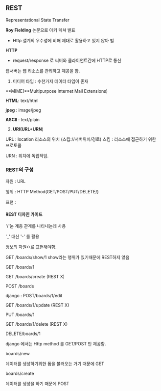 ## REST

Representational State Transfer 

**Roy Fielding** 논문으로 아키 텍쳐 발표

- Http 설계의 우수성에 비해 제대로 활용하고 있지 않아 빌



**HTTP**

- request/response 로 써버와 클라이언트간에 HTTP로 통신



웹서버는 웹 리소스를 관리하고 제공을 함.

1. 미디어 타입 : 수천가지 데이터 타입이 존재

**MIME(**Multipurpose Internet Mail Extensions)

**HTML**: text/html

**jpeg** : image/jpeg

**ASCII** : text/plain



2. **URI(URL+URN**)

URL : location 리소스의 위치 (스킵://서버위치/경로) 스킴 : 리소스에 접근하기 위한 프로토콜

URN : 위치에 독립적임.



### REST의 구성 

자원 : URL

행위 : HTTP Method(GET/POST/PUT/DELETE/)

표현 : 



#### REST 디자인 가이드

'/'눈 계층 관계를 나타내는데 사용

'_' 대신 '-' 를 활용

정보의 자원ㅇ르 표현해야함.



GET /boards/show/1 show라는 행위가 있기때문에 REST하지 않음

GET /boards/1



GET /boards/create (REST X)

POST /boards

django : POST/boards/1/edit



GET /boards/1/update (REST X)

PUT /boards/1





GET /boards/1/delete (REST X)

DELETE/boards/1



django 에서는 Http method 를 GET/POST 만 제공함.



boards/new

데이터를 생성하기위한 폼을 불러오는 거기 때문에 GET

boards/create

데이터를 생성을 하기 때문에 POST






